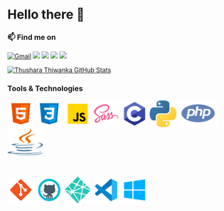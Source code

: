 # Hello there 👋

### 📫 Find me on

[![Gmail](https://img.shields.io/badge/-GMAIL-D14836?style=for-the-badge&logo=gmail&logoColor=white)](mailto:thusharathiwanka123@gmail.com)
[<img src="https://img.shields.io/badge/linkedin-%230077B5.svg?&style=for-the-badge&logo=linkedin&logoColor=white" />](https://www.linkedin.com/in/thushara-thiwanka-3b4392197/)
[<img src = "https://img.shields.io/badge/instagram-%23E4405F.svg?&style=for-the-badge&logo=instagram&logoColor=white">](https://www.instagram.com/thusharathiwanka.___/)
[<img src = "https://img.shields.io/badge/facebook-%231877F2.svg?&style=for-the-badge&logo=facebook&logoColor=white">](https://www.facebook.com/thushara.thiwanka.7/)
[<img src="https://img.shields.io/badge/twitter-%231DA1F2.svg?&style=for-the-badge&logo=twitter&logoColor=white" />](https://twitter.com/tandt97)

<!--
   **thusharathiwanka/thusharathiwanka** is a ✨ _special_ ✨ repository because its `README.md` (this file) appears on your GitHub profile.

   Here are some ideas to get you started:

   - 🔭 I’m currently working on ...
   - 🌱 I’m currently learning ...
   - 👯 I’m looking to collaborate on ...
   - 🤔 I’m looking for help with ...
   - 💬 Ask me about ...
   - 📫 How to reach me: ...
-->

[![Thushara Thiwanka GitHub Stats](https://github-readme-stats.vercel.app/api?username=thusharathiwanka&show_icons=true&count_private=true)](https://github.com/thusharathiwanka)

### Tools & Technologies

<p>
   <img style="margin: auto;" src="https://github.com/thusharathiwanka/thusharathiwanka/blob/main/images/languages/html5.png?raw=true" alt=html width="60" height="60"/>
   <img style="margin: auto;" src="https://github.com/thusharathiwanka/thusharathiwanka/blob/main/images/languages/css3.png?raw=true" alt=css width="60" height="60"/>
   <img style="margin: auto;" src="https://github.com/thusharathiwanka/thusharathiwanka/blob/main/images/languages/js.png?raw=true" alt=js width="60" height="60"/>
   <img style="margin: auto;" src="https://github.com/thusharathiwanka/thusharathiwanka/blob/main/images/languages/sass.png?raw=true" alt=sass width="60" height="60"/>
   <img style="margin: auto;" src="https://github.com/thusharathiwanka/thusharathiwanka/blob/main/images/languages/c.png?raw=true" alt=c width="60" height="60"/>
   <img style="margin: auto;" src="https://github.com/thusharathiwanka/thusharathiwanka/blob/main/images/languages/python.png?raw=true" alt=python width="60" height="60"/>
   <img style="margin: auto;" src="https://github.com/thusharathiwanka/thusharathiwanka/blob/main/images/languages/php.png?raw=true" alt=php width="90" height="60"/>
   <img style="margin: auto;" src="https://github.com/thusharathiwanka/thusharathiwanka/blob/main/images/languages/java.png?raw=true" alt=java width="80" height="60"/>
</p>
<br>
<p>
   <img style="margin: auto;" src="https://github.com/thusharathiwanka/thusharathiwanka/blob/main/images/tools/git.png?raw=true" alt=git width="60" height="60"/>
   <img style="margin: auto;" src="https://github.com/thusharathiwanka/thusharathiwanka/blob/main/images/tools/github.png?raw=true" alt=github width="60" height="60"/>
   <img style="margin: auto;" src="https://github.com/thusharathiwanka/thusharathiwanka/blob/main/images/tools/netlify.png?raw=true" alt=php width="60" height="60"/>
   <img style="margin: auto;" src="https://github.com/thusharathiwanka/thusharathiwanka/blob/main/images/tools/vsc.png?raw=true" alt=vscode width="60" height="60"/>
   <img style="margin: auto;" src="https://github.com/thusharathiwanka/thusharathiwanka/blob/main/images/tools/win10.png?raw=true" alt=win10 width="60" height="60"/>
</p>
